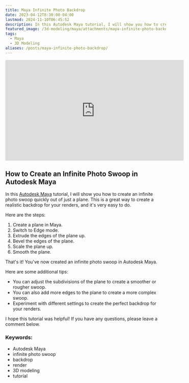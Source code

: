 ```yaml
---
title: Maya Infinite Photo Backdrop
date: 2023-04-12T8:30:00-04:00
lastmod: 2024-11-10T06:45:52
description: In this Autodesk Maya tutorial, I will show you how to create an infinite photo swoop quickly out of just a plane.
featured_image: /3d-modeling/maya/attachments/maya-infinite-photo-backdrop.jpg
tags:
  - Maya
  - 3D Modeling
aliases: /posts/maya-infinite-photo-backdrop/
---
```


<div class="iframe-16-9-container">
<iframe class="youTubeIframe" width="560" height="315" src="https://www.youtube.com/embed/y2ylWfbrC58?rel=0" title="YouTube video player" frameborder="0" allow="accelerometer; autoplay; clipboard-write; encrypted-media; gyroscope; picture-in-picture; web-share" allowfullscreen></iframe>
</div>

## How to Create an Infinite Photo Swoop in Autodesk Maya

In this [Autodesk Maya](./maya.md) tutorial, I will show you how to create an infinite photo swoop quickly out of just a plane. This is a great way to create a realistic backdrop for your renders, and it's very easy to do.

Here are the steps:

1. Create a plane in Maya.
2. Switch to Edge mode.
3. Extrude the edges of the plane up.
4. Bevel the edges of the plane.
5. Scale the plane up.
6. Smooth the plane.

That's it! You've now created an infinite photo swoop in Autodesk Maya.

Here are some additional tips:

- You can adjust the subdivisions of the plane to create a smoother or rougher swoop.
- You can also add more edges to the plane to create a more complex swoop.
- Experiment with different settings to create the perfect backdrop for your renders.

I hope this tutorial was helpful! If you have any questions, please leave a comment below.

### Keywords:

- Autodesk Maya
- infinite photo swoop
- backdrop
- render
- 3D modeling
- tutorial
